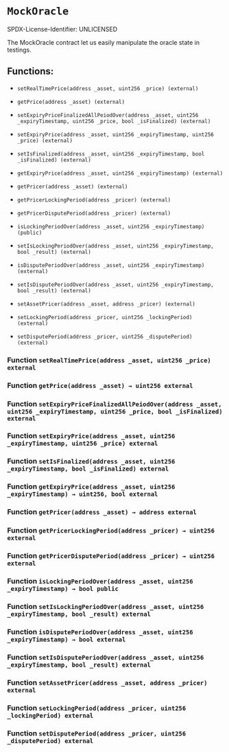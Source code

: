 # `MockOracle`

SPDX-License-Identifier: UNLICENSED

The MockOracle contract let us easily manipulate the oracle state in testings.

## Functions:

- `setRealTimePrice(address _asset, uint256 _price) (external)`

- `getPrice(address _asset) (external)`

- `setExpiryPriceFinalizedAllPeiodOver(address _asset, uint256 _expiryTimestamp, uint256 _price, bool _isFinalized) (external)`

- `setExpiryPrice(address _asset, uint256 _expiryTimestamp, uint256 _price) (external)`

- `setIsFinalized(address _asset, uint256 _expiryTimestamp, bool _isFinalized) (external)`

- `getExpiryPrice(address _asset, uint256 _expiryTimestamp) (external)`

- `getPricer(address _asset) (external)`

- `getPricerLockingPeriod(address _pricer) (external)`

- `getPricerDisputePeriod(address _pricer) (external)`

- `isLockingPeriodOver(address _asset, uint256 _expiryTimestamp) (public)`

- `setIsLockingPeriodOver(address _asset, uint256 _expiryTimestamp, bool _result) (external)`

- `isDisputePeriodOver(address _asset, uint256 _expiryTimestamp) (external)`

- `setIsDisputePeriodOver(address _asset, uint256 _expiryTimestamp, bool _result) (external)`

- `setAssetPricer(address _asset, address _pricer) (external)`

- `setLockingPeriod(address _pricer, uint256 _lockingPeriod) (external)`

- `setDisputePeriod(address _pricer, uint256 _disputePeriod) (external)`

### Function `setRealTimePrice(address _asset, uint256 _price) external`

### Function `getPrice(address _asset) → uint256 external`

### Function `setExpiryPriceFinalizedAllPeiodOver(address _asset, uint256 _expiryTimestamp, uint256 _price, bool _isFinalized) external`

### Function `setExpiryPrice(address _asset, uint256 _expiryTimestamp, uint256 _price) external`

### Function `setIsFinalized(address _asset, uint256 _expiryTimestamp, bool _isFinalized) external`

### Function `getExpiryPrice(address _asset, uint256 _expiryTimestamp) → uint256, bool external`

### Function `getPricer(address _asset) → address external`

### Function `getPricerLockingPeriod(address _pricer) → uint256 external`

### Function `getPricerDisputePeriod(address _pricer) → uint256 external`

### Function `isLockingPeriodOver(address _asset, uint256 _expiryTimestamp) → bool public`

### Function `setIsLockingPeriodOver(address _asset, uint256 _expiryTimestamp, bool _result) external`

### Function `isDisputePeriodOver(address _asset, uint256 _expiryTimestamp) → bool external`

### Function `setIsDisputePeriodOver(address _asset, uint256 _expiryTimestamp, bool _result) external`

### Function `setAssetPricer(address _asset, address _pricer) external`

### Function `setLockingPeriod(address _pricer, uint256 _lockingPeriod) external`

### Function `setDisputePeriod(address _pricer, uint256 _disputePeriod) external`
